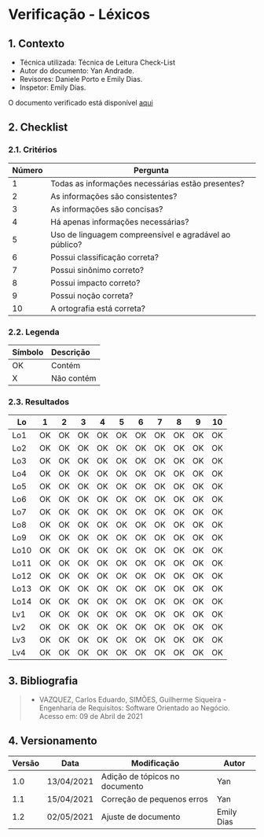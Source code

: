 # Verificação - Léxicos

## 1. Contexto

- Técnica utilizada: Técnica de Leitura Check-List
- Autor do documento: Yan Andrade.
- Revisores: Daniele Porto e Emily Dias.
- Inspetor: Emily Dias.

O documento verificado está disponível [aqui](https://requisitos-de-software.github.io/2020.2-CarteiraDigitalTransito/modelagem/lexico/)


## 2. Checklist
### 2.1. Critérios 

|Número|Pergunta|
| ---- | ------ |
| 1 | Todas as informações necessárias estão presentes? |
| 2 | As informações são consistentes? |
| 3 | As informações são concisas? |
| 4 | Há apenas informações necessárias? | 
| 5 | Uso de linguagem compreensível e agradável ao público? |
| 6	| Possui classificação correta?|
| 7	| Possui sinônimo correto?|	
| 8 | Possui impacto correto?|	
| 9	| Possui noção correta?|	
| 10| A ortografia está correta?|

### 2.2. Legenda

|Símbolo|Descrição|
|:-|:-|
|OK|Contém|
|X|Não contém|

### 2.3. Resultados

| Lo | 1 | 2 | 3 | 4 | 5 | 6 | 7 | 8 | 9 | 10 |
| -- | -- | -- | --| -- | -- | -- | -- | -- | -- | -- | 
| Lo1 | OK | OK | OK | OK | OK | OK | OK | OK | OK | OK | 
| Lo2 | OK | OK | OK | OK | OK | OK | OK | OK | OK | OK | 
| Lo3 | OK | OK | OK | OK | OK | OK | OK | OK | OK | OK | 
| Lo4 | OK | OK | OK | OK | OK | OK | OK | OK | OK | OK | 
| Lo5 | OK | OK | OK | OK | OK | OK | OK | OK | OK | OK | 
| Lo6 | OK | OK | OK | OK | OK | OK | OK | OK | OK | OK | 
| Lo7 | OK | OK | OK | OK | OK | OK | OK | OK | OK | OK | 
| Lo8 | OK | OK | OK | OK | OK | OK | OK | OK | OK | OK | 
| Lo9 | OK | OK | OK | OK | OK | OK | OK | OK | OK | OK | 
| Lo10 | OK | OK | OK | OK | OK | OK | OK | OK | OK | OK | 
| Lo11 | OK | OK | OK | OK | OK | OK | OK | OK | OK | OK | 
| Lo12 | OK | OK | OK | OK | OK | OK | OK | OK | OK | OK | 
| Lo13 | OK | OK | OK | OK | OK | OK | OK | OK | OK | OK | 
| Lo14 | OK | OK | OK | OK | OK | OK | OK | OK | OK | OK | 
| Lv1 | OK | OK | OK | OK | OK | OK | OK | OK | OK | OK | 
| Lv2 | OK | OK | OK | OK | OK | OK | OK | OK | OK | OK | 
| Lv3 | OK | OK | OK | OK | OK | OK | OK | OK | OK | OK | 
| Lv4 | OK | OK | OK | OK | OK | OK | OK | OK | OK | OK | 

## 3. Bibliografia

> - VAZQUEZ, Carlos Eduardo, SIMÕES, Guilherme Siqueira - Engenharia de Requisitos: Software Orientado ao Negócio. Acesso em: 09 de Abril de 2021

## 4. Versionamento
| Versão | Data | Modificação | Autor |
|--|--|--|--|
| 1.0 | 13/04/2021 | Adição de tópicos no documento | Yan |
| 1.1 | 15/04/2021 | Correção de pequenos erros | Yan |
|  1.2   | 02/05/2021 | Ajuste de documento | Emily Dias |